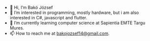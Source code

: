 - 👋 Hi, I’m Bakó József
- 👀 I’m interested in programming, mostly hardware, but i am also interested in C#, javascript and flutter. 
- 🌱 I’m currently learning computer science at Sapientia EMTE Targu Mures.
- 📫 How to reach me at bakojozsef14@gmail.com.
<!---
JBLogistic/JBLogistic is a ✨ special ✨ repository because its `README.md` (this file) appears on your GitHub profile.
You can click the Preview link to take a look at your changes.
--->
